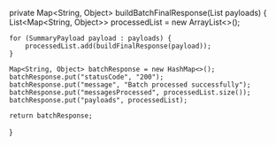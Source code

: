 private Map<String, Object> buildBatchFinalResponse(List<SummaryPayload> payloads) {
    List<Map<String, Object>> processedList = new ArrayList<>();

    for (SummaryPayload payload : payloads) {
        processedList.add(buildFinalResponse(payload));
    }

    Map<String, Object> batchResponse = new HashMap<>();
    batchResponse.put("statusCode", "200");
    batchResponse.put("message", "Batch processed successfully");
    batchResponse.put("messagesProcessed", processedList.size());
    batchResponse.put("payloads", processedList);

    return batchResponse;
}
